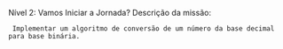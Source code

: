 Nível 2: Vamos Iniciar a Jornada?
Descrição da missão:

     Implementar um algoritmo de conversão de um número da base decimal para base binária.


